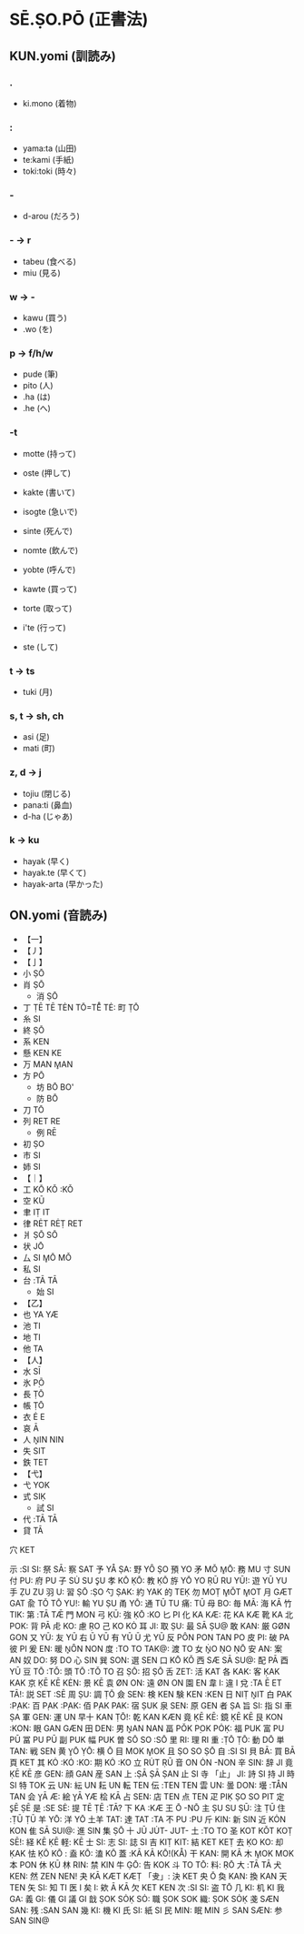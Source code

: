 # SĒ.ṢO.PŌ (正書法)

## KUN.yomi (訓読み)

### .

* ki.mono (着物)

### :

* yama:ta (山田)
* te:kami (手紙)
* toki:toki (時々)

### -

* d-arou (だろう)

### - → r

* tabeu (食べる)
* miu (見る)

### w → -

* kawu (買う)
* .wo (を)

### p → f/h/w

* pude (筆)
* pito (人)
* .ha (は)
* .he (へ)

### -t

* motte (持って)
* oste (押して)
* kakte (書いて)
* isogte (急いで)
* sinte (死んで)
* nomte (飲んで)
* yobte (呼んで)
* kawte (買って)
* torte (取って)

* i'te (行って)
* ste (して)

### t → ts

* tuki (月)

### s, t → sh, ch

* asi (足)
* mati (町)

### z, d → j

* tojiu (閉じる)
* pana:ti (鼻血)
* d-ha (じゃあ)

### k → ku

* hayak (早く)
* hayak.te (早くて)
* hayak-arta (早かった)

## ON.yomi (音読み)

* 【一】
* 【丿】
* 【亅】
* 小 ṢŌ
 * 肖 ṢŌ
   * 消 ṢŌ
* 丁 ṬĒ TĒ TĖN TŌ=TE̊ TĖ: 町 ṬŌ
* 糸 SI
 * 終 ṢŌ
* 系 KEN
 * 懸 KEN KE
* 万 MAN M̥AN
 * 方 PŌ
   * 坊 BŌ BO'
   * 防 BŌ
* 刀 TŌ
 * 列 RET RE
   * 例 RĒ
 * 初 ṢO
* 市 SI
 * 姉 SI 
* 【｜】
* 工 KŌ KǑ :KǑ
 * 空 KŪ
* 聿 IṬ IT
 * 律 RĖT RĖṬ RET
* 爿 ṢŌ SŌ
 * 状 JŌ
* 厶 SI M̥Ō MǑ
 * 私 SI
 * 台 :TĀ TĀ
    * 始 SI
* 【乙】
* 也 YA YÆ
 * 池 TI
 * 地 TI
 * 他 TA
* 【人】
* 水 SĪ
* 氷 P̣Õ
* 長 ṬŌ
 * 帳 ṬŌ
* 衣 Ė E
 * 哀 Ā
* 人 N̥IN NIN
* 失 SIT
 * 鉄 TET
* 【弋】
* 弋 YOK
 * 式 SIḲ
   * 試 SI
* 代 :TĀ TĀ
 * 貸 TĀ


穴 KET

示 :SI SI: 祭 SĀ: 察 SAT
予 YÅ ṢA: 野 YȎ ṢO 預 YO
矛 MǑ M̥Ō: 務 MU
寸 SUN
付 PU: 府 PU
子  SU̇ SU S̥U
孝 KŌ ḲŌ: 教 ḲŌ
斿 YŌ YO ṚŪ RU YŪ!: 遊 YŪ YU
手 ẒU ZU
羽 U: 習 ṢŌ :ṢO
勺 ṢAK: 約 YAK 的 TEḲ
勿 MOṬ M̥ǑT M̥OT
月 GÆT GAT
兪 TǑ TŌ YU!: 輸 YU ṢU
甬 YŌ: 通 TŪ TU 痛: TŪ
母 BO: 毎 MĀ: 海 KĀ
竹 TIK: 第 :TĀ TǢ
門 MON
弓 ḲŪ: 強 ḲŌ :KO
匕 PI
化 KA KÆ: 花 KA KÆ 靴 KA
北 POK: 背 PĀ
虍 KO: 慮 ṚO
己 KO KȮ
耳 JI: 取 ṢU: 最 SĀ ṢU@
敢 KAN: 厳 GØN GON
又 YŪ: 友 YŪ 右 Ū YŪ 有 YŪ Ū 尤 YŪ
反 PȎN PON TAN PO
皮 PI: 破 PA 彼 PI
爰 EN: 暖 N̥ȎN NON
度 :TO TO TAK@: 渡 TO
女 Ṅ̥O ṆO ṆŌ
安 AN: 案 AN
奴 DO: 努 DO
心 SIN
巽 SON: 選 SEN
口 KŌ KǑ
西 SÆ SĀ SU@: 配 PĀ
酉 YŪ
豆 TŌ :TǑ: 頭 TŌ :TǑ TO
召 ṢŌ: 招 ṢŌ
舌 ZET: 活 KAT
各 KAK: 客 ḲAK KAK
京 ḲĒ KĒ KĖN: 景 KĒ
袁 ØN ON: 遠 ØN ON 園 EN
韋 I: 違 I
兌 :TA Ē ET TĀ!: 説 SET :SĒ
周 ṢU: 調 ṬŌ
僉 SEN: 検 KEN 験 KEN :KEN
日 NIṬ N̥IT
白 PAK :P̣AK: 百 P̣AK :P̣AK: 佰 P̣AK PAK: 宿 ṢUK
泉 SEN: 原 GEN
者 ṢA
旨 SI: 指 SI
車 ṢA
軍 GEN: 運 UN
早十 KAN ṬŌ!: 乾 KAN KÆN
竟 ḲĒ KĒ: 鏡 ḲĒ KĒ
艮 KON :KON: 眼 GAN GÆN
田 DEN: 男 N̥AN NAN
畐 PǑK P̣OK PȮḲ: 福 PUK 富 PU PŪ 冨 PU PŪ 副 PUK 幅 PUK
曽 SŌ SO :SŌ
里 RI: 理 RI
重 :ṬŌ ṬŌ: 動 DŌ
単 TAN: 戦 SEN
黄 Y̥Ō ỴŌ: 横 Ō
目 MOK M̥OK
且 ṢO SO ṢŌ
自 :SI SI
貝 BĀ: 買 BĀ
頁 KET
其 KȮ :KȮ :KO: 期 KȮ :KO
立 RU̇T ṚŪ
音 ON ȮN -NON
辛 SIN: 辞 JI
竟 ḲĒ KĒ
彦 GEN: 顔 GAN 産 SAN
上 :ṢĀ ṢĀ ṢAN
止 SI
寺 「止」 JI: 詩 SI 持 JI 時 SI 特 TOK
云 UN: 紜 UN 耘 UN 転 TEN 伝 :TEN TEN 雲 UN: 曇 DON: 壜 :TÅN TAN
会 Y̥Ā Æ: 絵 Y̥Ā YÆ 桧 KĀ
占 SEN: 店 TEN 点 TEN
疋 PIḲ ṢO SO PIT 定 S̥Ē ṢĒ 是 :SE SĖ: 提 TĒ ṬĒ :TĀ?
下 KA :KÆ
王 Ō -NŌ
主 ṢU SU ṢŪ: 注 ṬŪ 住 :ṬŪ ṬŪ
羊 YŌ: 洋 YŌ
土羊 TAT: 達 TAT :TA
不 PU :PU
斤 KIN: 新 SIN 近 KȮN KON
隹 SĀ SUI@: 進 SIN 集 ṢŌ
十 JŪ JU̇T- JUT-
土 :TO TO
圣 KOT KǑT KOṬ SĒ!: 経 KĒ ḲĒ 軽: KĒ
士 SI: 志 SI: 誌 SI
吉 KIṬ KIT: 結 KET KEṬ
去 ḲO KO: 却 ḲAK 怯 ḲŌ KŌ
: 盍 KŌ: 溘 KŌ 蓋 :KĀ KĀ KŌ!(KÅ)
干 KAN: 開 KĀ
木 M̥OK MOK
本 PON
休 ḲŪ
林 RIN: 禁 KIN 
牛 G̣Ō: 告 KOK
斗 TO TŌ: 料: ṚŌ
大  :TĀ TĀ
犬 KEN: 然 ZEN NEN!
夬 KĀ KÆT KÆṬ 「叏」: 決 KET
央 Ō
奐 KAN: 換 KAN
天 TEN
矢 SI: 知 TI 医 I 矣 I: 欸 Ā KĀ
欠 KET KEN
次 :SI SI: 盗 TŌ
几 KI: 机 KI
我 GA: 義 GI: 儀 GI 議 GI
戠 ṢOK SȮḲ SȮ: 職 ṢOK SOK 織: ṢOK SȮḲ
戔  SÆN SAN: 残 :SAN SAN
幾 KI: 機 KI
氏 SI: 紙 SI
民 MIN: 眠 MIN
彡 SAN SÆN: 参 SAN SIN@
